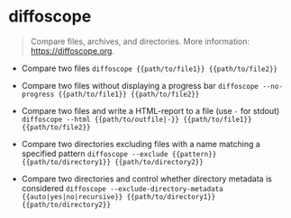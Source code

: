 # diffoscope
> Compare files, archives, and directories.
> More information: <https://diffoscope.org>.

- Compare two files
`diffoscope {{path/to/file1}} {{path/to/file2}}`

- Compare two files without displaying a progress bar
`diffoscope --no-progress {{path/to/file1}} {{path/to/file2}}`

- Compare two files and write a HTML-report to a file (use `-` for stdout)
`diffoscope --html {{path/to/outfile|-}} {{path/to/file1}} {{path/to/file2}}`

- Compare two directories excluding files with a name matching a specified pattern
`diffoscope --exclude {{pattern}} {{path/to/directory1}} {{path/to/directory2}}`

- Compare two directories and control whether directory metadata is considered
`diffoscope --exclude-directory-metadata {{auto|yes|no|recursive}} {{path/to/directory1}} {{path/to/directory2}}`
